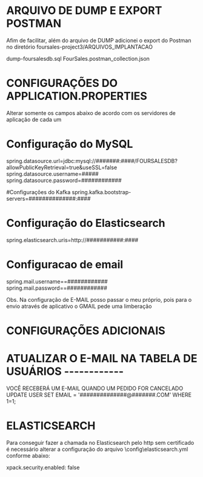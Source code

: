 
# ARQUIVO DE DUMP E EXPORT POSTMAN
Afim de facilitar, além do arquivo de DUMP adicionei o export do Postman no 
diretório foursales-project3/ARQUIVOS_IMPLANTACAO

dump-foursalesdb.sql
FourSales.postman_collection.json


# CONFIGURAÇÕES DO APPLICATION.PROPERTIES
Alterar somente os campos abaixo de acordo com os servidores de aplicação de cada um


# Configuração do MySQL
spring.datasource.url=jdbc:mysql://#######:####/FOURSALESDB?allowPublicKeyRetrieval=true&useSSL=false
spring.datasource.username=#####
spring.datasource.password=############


#Configurações do Kafka
spring.kafka.bootstrap-servers=##############:####

# Configuração do Elasticsearch
spring.elasticsearch.uris=http://###########:####

# Configuracao de email
spring.mail.username==############
spring.mail.password==############

Obs. Na configuração de E-MAIL posso passar o meu próprio, pois para o envio através de aplicativo o GMAIL pede uma limberação


# CONFIGURAÇÕES ADICIONAIS
# ATUALIZAR O E-MAIL NA TABELA DE USUÁRIOS ------------
VOCÊ RECEBERÁ UM E-MAIL QUANDO UM PEDIDO FOR CANCELADO
UPDATE USER SET EMAIL = '##############@#######.COM' WHERE 1=1;


# ELASTICSEARCH
Para conseguir fazer a chamada no Elasticsearch pelo http sem certificado é necessário alterar a configuração do arquivo \config\elasticsearch.yml conforme abaixo:

xpack.security.enabled: false
